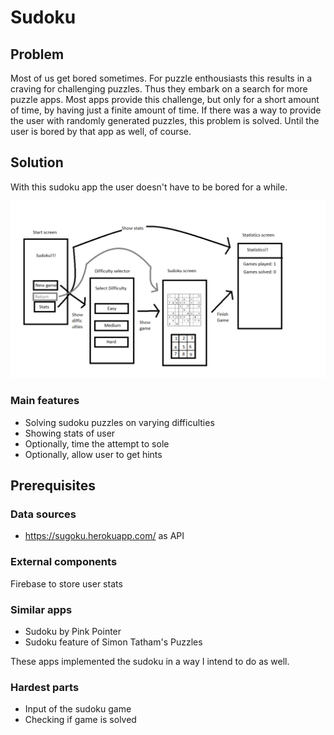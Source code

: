 # Sudoku

## Problem

Most of us get bored sometimes. For puzzle enthousiasts this results in a craving for challenging puzzles. Thus they embark on a search for more puzzle apps. Most apps provide this challenge, but only for a short amount of time, by having just a finite amount of time. If there was a way to provide the user with randomly generated puzzles, this problem is solved. Until the user is bored by that app as well, of course.

## Solution

With this sudoku app the user doesn't have to be bored for a while.

![alt text](https://github.com/deal10041/Sudoku/blob/master/docs/Screens.png)

### Main features

* Solving sudoku puzzles on varying difficulties
* Showing stats of user
* Optionally, time the attempt to sole
* Optionally, allow user to get hints

## Prerequisites

### Data sources

* https://sugoku.herokuapp.com/ as API

### External components

Firebase to store user stats

### Similar apps

* Sudoku by Pink Pointer
* Sudoku feature of Simon Tatham's Puzzles

These apps implemented the sudoku in a way I intend to do as well.

### Hardest parts

* Input of the sudoku game
* Checking if game is solved
